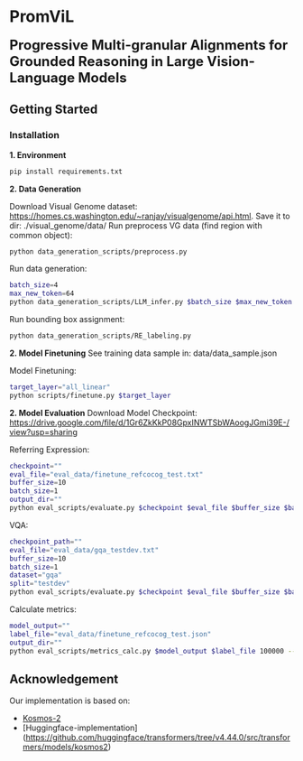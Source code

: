 # PromViL

<font size='5'>**Progressive Multi-granular Alignments for Grounded Reasoning in Large Vision-Language Models**</font>

## Getting Started
### Installation

**1. Environment**
```bash
pip install requirements.txt
```

**2. Data Generation**

Download Visual Genome dataset: https://homes.cs.washington.edu/~ranjay/visualgenome/api.html. Save it to dir: ./visual_genome/data/
Run preprocess VG data (find region with common object):
```bash
python data_generation_scripts/preprocess.py
```

Run data generation:
```bash
batch_size=4
max_new_token=64
python data_generation_scripts/LLM_infer.py $batch_size $max_new_token
```

Run bounding box assignment:
```bash
python data_generation_scripts/RE_labeling.py
```

**2. Model Finetuning**
See training data sample in: data/data_sample.json

Model Finetuning:
```bash
target_layer="all_linear"
python scripts/finetune.py $target_layer
```

**2. Model Evaluation**
Download Model Checkpoint: https://drive.google.com/file/d/1Gr6ZkKkP08GpxINWTSbWAoogJGmi39E-/view?usp=sharing

Referring Expression:
```bash
checkpoint=""
eval_file="eval_data/finetune_refcocog_test.txt"
buffer_size=10
batch_size=1
output_dir=""
python eval_scripts/evaluate.py $checkpoint $eval_file $buffer_size $batch_size > $output_dir
```

VQA:
```bash
checkpoint_path=""
eval_file="eval_data/gqa_testdev.txt"
buffer_size=10
batch_size=1
dataset="gqa"
split="testdev"
python eval_scripts/evaluate.py $checkpoint $eval_file $buffer_size $batch_size
```

Calculate metrics:
```bash
model_output=""
label_file="eval_data/finetune_refcocog_test.json"
output_dir=""
python eval_scripts/metrics_calc.py $model_output $label_file 100000 --quantized_size 32 > $output_dir
```


## Acknowledgement

Our implementation is based on: 
+ [Kosmos-2](https://github.com/microsoft/unilm/tree/master/kosmos-2)
+ [Huggingface-implementation] (https://github.com/huggingface/transformers/tree/v4.44.0/src/transformers/models/kosmos2) 

